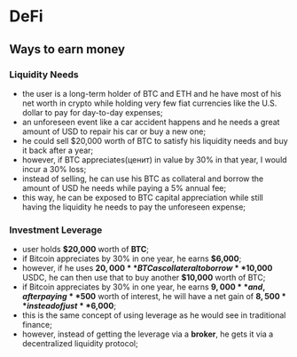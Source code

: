 # DeFi

## Ways to earn money

### Liquidity Needs

- the user is a long-term holder of BTC and ETH and he have most of his net worth in crypto while holding very few fiat currencies like the U.S. dollar to pay for day-to-day expenses; 
- an unforeseen event like a car accident happens and he needs a great amount of USD to repair his car or buy a new one;
- he could sell $20,000 worth of BTC to satisfy his liquidity needs and buy it back after a year; 
- however, if BTC appreciates(ценит) in value by 30% in that year, I would incur a 30% loss;
- instead of selling, he can use his BTC as collateral and borrow the amount of USD he needs while paying a 5% annual fee; 
- this way, he can be exposed to BTC capital appreciation while still having the liquidity he needs to pay the unforeseen expense;

### Investment Leverage

- user holds **$20,000** worth of **BTC**; 
- if Bitcoin appreciates by 30% in one year, he earns **$6,000**; 
- however, if he uses **$20,000** BTC as collateral to borrow **$10,000** USDC, he can then use that to buy another **$10,000** worth of BTC; 
- if Bitcoin appreciates by 30% in one year, he earns **$9,000** and, after paying **$500** worth of interest, he will have a net gain of **$8,500** instead of just **$6,000**; 
- this is the same concept of using leverage as he would see in traditional finance;
- however, instead of getting the leverage via a **broker**, he gets it via a decentralized liquidity protocol;
